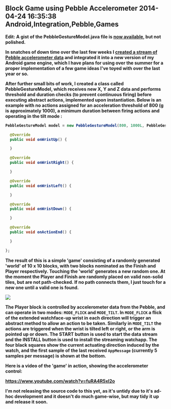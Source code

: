 Block Game using Pebble Accelerometer
2014-04-24 16:35:38
Android,Integration,Pebble,Games
---

<strong>Edit: A gist of the PebbleGestureModel.java file is <a title="PGM" href="https://gist.github.com/C-D-Lewis/ba1349bb0ebdee76b0cf">now available</a>, but not polished.

In snatches of down time over the last few weeks I <a title="Streaming Pebble Accelerometer Data" href="http://ninedof.wordpress.com/2014/03/28/streaming-pebble-accelerometer-data/">created a stream of Pebble accelerometer data</a> and integrated it into a new version of my Android game engine, which I have plans for using over the summer for a proper implementation of a few game ideas I've toyed with over the last year or so.

After further small bits of work, I created a class called PebbleGestureModel, which receives new X, Y and Z data and performs threshold and duration checks (to prevent continuous firing) before executing abstract actions, implemented upon instantiation. Below is an example with no actions assigned for an acceleration threshold of 800 (g is approximately 1000), a minimum duration between firing actions and operating in the tilt mode :

```java
PebbleGestureModel model = new PebbleGestureModel(800, 1000L, PebbleGestureModel.MODE_TILT) {

  @Override
  public void onWristUp() {

  }

  @Override
  public void onWristRight() {

  }

  @Override
  public void onWristLeft() {

  }

  @Override
  public void onWristDown() {

  }

  @Override
  public void onActionEnd() {

  }

};
```

The result of this is a simple 'game' consisting of a randomly generated 'world' of 10 x 10 blocks, with two blocks nominated as the Finish and Player respectively. Touching the 'world' generates a new random one. At the moment the Player and Finish are randomly placed on valid non-solid tiles, but are not path-checked. If no path connects them, I just touch for a new one until a valid one is found.

![](/assets/import/media/2014/04/screenshot_2014-04-22-01-48-53.png?w=545)

The Player block is controlled by accelerometer data from the Pebble, and can operate in two modes: <code>MODE_FLICK</code> and <code>MODE_TILT</code>. In <code>MODE_FLICK</code> a flick of the extended watchface-up wrist in each direction will trigger an abstract method to allow an action to be taken. Similarly in <code>MODE_TILT</code> the actions are triggered when the wrist is tilted left or right, or the arm is pointed up or down. The START button is used to start the data stream and the INSTALL button is used to install the streaming watchapp. The four black squares show the current actuating direction induced by the watch, and the first sample of the last received <code>AppMessage</code> (currently 5 samples per message) is shown at the bottom.

Here is a video of the 'game' in action, showing the accelerometer control:

https://www.youtube.com/watch?v=fuRA4R5xI2o

I'm not releasing the source code to this yet, as it's untidy due to it's ad-hoc development and it doesn't do much game-wise, but may tidy it up and release it soon.
